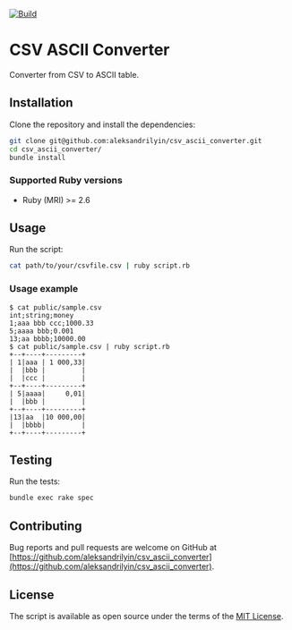 [![Build](https://github.com/aleksandrilyin/csv_ascii_converter/workflows/Build/badge.svg)](https://github.com/aleksandrilyin/csv_ascii_converter/actions)

# CSV ASCII Converter

Converter from CSV to ASCII table.

## Installation

Clone the repository and install the dependencies:

```sh
git clone git@github.com:aleksandrilyin/csv_ascii_converter.git
cd csv_ascii_converter/
bundle install
```

### Supported Ruby versions

- Ruby (MRI) >= 2.6

## Usage

Run the script:

```sh
cat path/to/your/csvfile.csv | ruby script.rb
```

### Usage example

```
$ cat public/sample.csv
int;string;money
1;aaa bbb ccc;1000.33
5;aaaa bbb;0.001
13;aa bbbb;10000.00
$ cat public/sample.csv | ruby script.rb
+--+----+---------+
| 1|aaa | 1 000,33|
|  |bbb |         |
|  |ccc |         |
+--+----+---------+
| 5|aaaa|     0,01|
|  |bbb |         |
+--+----+---------+
|13|aa  |10 000,00|
|  |bbbb|         |
+--+----+---------+
```

## Testing

Run the tests:

```sh
bundle exec rake spec
```

## Contributing

Bug reports and pull requests are welcome on GitHub at [https://github.com/aleksandrilyin/csv_ascii_converter](https://github.com/aleksandrilyin/csv_ascii_converter).

## License

The script is available as open source under the terms of the [MIT License](https://opensource.org/licenses/MIT).
